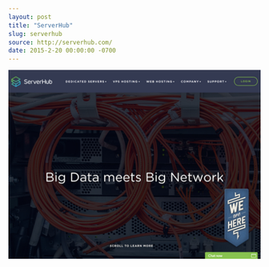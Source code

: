 ```yaml
---
layout: post 
title: "ServerHub"
slug: serverhub
source: http://serverhub.com/
date: 2015-2-20 00:00:00 -0700
---
```


<img src="/screenshots/serverhub.jpg">
